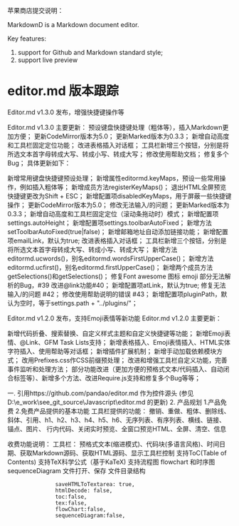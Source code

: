 苹果商店提交说明：

MarkdownD is a Markdown document editor.

Key features:
1. support for Github and Markdown standard style;
2. support live preview







editor.md 版本跟踪
===============================================================================================================
Editor.md v1.3.0 发布，增强快捷键操作等


Editor.md v1.3.0 主要更新：
预设键盘快捷键处理（粗体等），插入Markdown更加方便；
更新CodeMirror版本为5.0；
更新Marked版本为0.3.3；
新增自动高度和工具栏固定定位功能；
改进表格插入对话框；
工具栏新增三个按钮，分别是将所选文本首字母转成大写、转成小写、转成大写；
修改使用帮助文档；
修复多个Bug；
具体更新如下：

新增常用键盘快捷键预设处理；
新增属性editormd.keyMaps，预设一些常用操作，例如插入粗体等；
新增成员方法registerKeyMaps()；
退出HTML全屏预览快捷键更改为Shift + ESC；
新增配置项disabledKeyMaps，用于屏蔽一些快捷键操作；
更新CodeMirror版本为5.0；
修改无法输入/的问题；
更新Marked版本为0.3.3；
新增自动高度和工具栏固定定位（滚动条拖动时）模式；
新增配置项settings.autoHeight；
新增配置项settings.toolbarAutoFixed；
新增方法 setToolbarAutoFixed(true|false)；
新增邮箱地址自动添加链接功能；
新增配置项emailLink，默认为true;
改进表格插入对话框；
工具栏新增三个按钮，分别是将所选文本首字母转成大写、转成小写、转成大写；
新增方法editormd.ucwords()，别名editormd.wordsFirstUpperCase()；
新增方法editormd.ucfirst()，别名editormd.firstUpperCase()；
新增两个成员方法getSelections()和getSelections()；
修复Font awesome 图标 emoji 部分无法解析的Bug，#39
改进@link功能#40；
新增配置项atLink，默认为true;
修复无法输入/的问题 #42；
修改使用帮助说明的错误 #43；
新增配置项pluginPath，默认为空时，等于settings.path + "../plugins/"；

Editor.md v1.2.0 发布，支持Emoji表情等新功能
Editor.md v1.2.0 主要更新：

新增代码折叠、搜索替换、自定义样式主题和自定义快捷键等功能；
新增Emoji表情、@Link、GFM Task Lists支持；
新增表格插入、Emoji表情插入、HTML实体字符插入、使用帮助等对话框；
新增插件扩展机制；
新增手动加载依赖模块方式；
改用Prefixes.css作CSS前缀预处理；
改进和增强工具栏自定义功能，完善事件监听和处理方法；
部分功能改进（更加方便的预格式文本/代码插入、自动闭合标签等）、新增多个方法、改进Require.js支持和修复多个Bug等等；





一. 引用https://github.com/pandao/editor.md  作为控件源头 (参见 D:\e_work\see_git_source\Javascript\editor.md 的更新)
2. 产品规划
   1.产品免费
   2.免费产品提供的基本功能
     工具栏提供的功能：
     撤销、重做、粗体、删除线、斜体、引用、h1、h2、h3、h4、h5、h6、无序列表、有序列表、横线、链接、锚点、图片、
     行内代码、关闭实时预览、全窗口预览HTML、全屏、清空、信息

   收费功能说明：
   工具栏：
         预格式文本(缩进模式)、代码块(多语言风格)、时间日期、获取Markdown源码、获取HTML源码、显示工具栏控制
   支持ToC(Table of Contents)
   支持TeX科学公式（基于KaTeX)
   支持流程图 flowchart 和时序图 sequenceDiagram
   文件打开、保存
   文件目录结构

                   saveHTMLToTextarea: true,
                   htmlDecode: false,
                   toc:false,
                   tex:false,
                   flowChart:false,
                   sequenceDiagram:false,